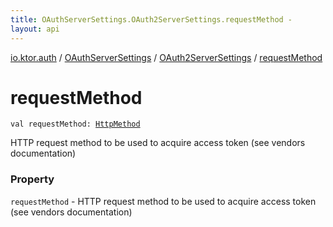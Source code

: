 ```yaml
---
title: OAuthServerSettings.OAuth2ServerSettings.requestMethod - 
layout: api
---
```


<div class='api-docs-breadcrumbs'><a href="../../index.html">io.ktor.auth</a> / <a href="../index.html">OAuthServerSettings</a> / <a href="index.html">OAuth2ServerSettings</a> / <a href="./request-method.html">requestMethod</a></div>

# requestMethod

<div class="signature"><code><span class="keyword">val </span><span class="identifier">requestMethod</span><span class="symbol">: </span><a href="../../../io.ktor.http/-http-method/index.html"><span class="identifier">HttpMethod</span></a></code></div>

HTTP request method to be used to acquire access token (see vendors documentation)

### Property

<code>requestMethod</code> - HTTP request method to be used to acquire access token (see vendors documentation)